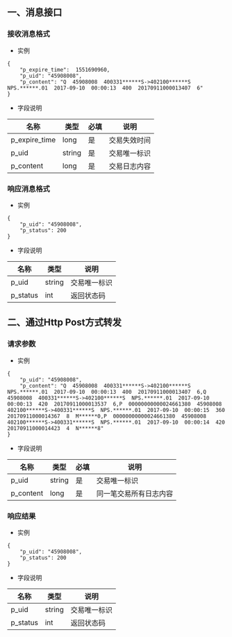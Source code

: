 ## 一、消息接口

### 接收消息格式

* 实例

```
{
    "p_expire_time":  1551690960,
    "p_uid": "45908008",
    "p_content": "Q  45908008  400331******S->402100******S  NPS.******.01  2017-09-10  00:00:13  400  20170911000013407  6"
}
```

* 字段说明

| 名称 | 类型 | 必填 | 说明 |
| ------ | ------ | ------ | ------ |
| p_expire_time | long | 是 | 交易失效时间 |
| p_uid | string | 是 | 交易唯一标识 |
| p_content | long | 是 | 交易日志内容 |

### 响应消息格式

* 实例

```
{
    "p_uid": "45908008",
    "p_status": 200
}
```

* 字段说明

| 名称 | 类型 | 说明 |
| ------ | ------ | ------ |
| p_uid | string | 交易唯一标识 |
| p_status | int | 返回状态码 |

## 二、通过Http Post方式转发

### 请求参数

* 实例

```
{
    "p_uid": "45908008",
    "p_content": "Q  45908008  400331******S->402100******S  NPS.******.01  2017-09-10  00:00:13  400  20170911000013407  6,Q  45908008  400331******S->402100******S  NPS.******.01  2017-09-10  00:00:13  420  20170911000013537  6,P  00000000000024661380  45908008  402100******S->400331******S  NPS.******.01  2017-09-10  00:00:15  360  20170911000014367  8  M******0,P  00000000000024661380  45908008  402100******S->400331******S  NPS.******.01  2017-09-10  00:00:14  420  20170911000014423  4  N******8"
}
```

* 字段说明

| 名称 | 类型 | 必填 | 说明 |
| ------ | ------ | ------ | ------ |
| p_uid | string | 是 | 交易唯一标识 |
| p_content | long | 是 | 同一笔交易所有日志内容 |

### 响应结果

* 实例

```
{
    "p_uid": "45908008",
    "p_status": 200
}
```

* 字段说明

| 名称 | 类型 | 说明 |
| ------ | ------ | ------ |
| p_uid | string | 交易唯一标识 |
| p_status | int | 返回状态码 |

